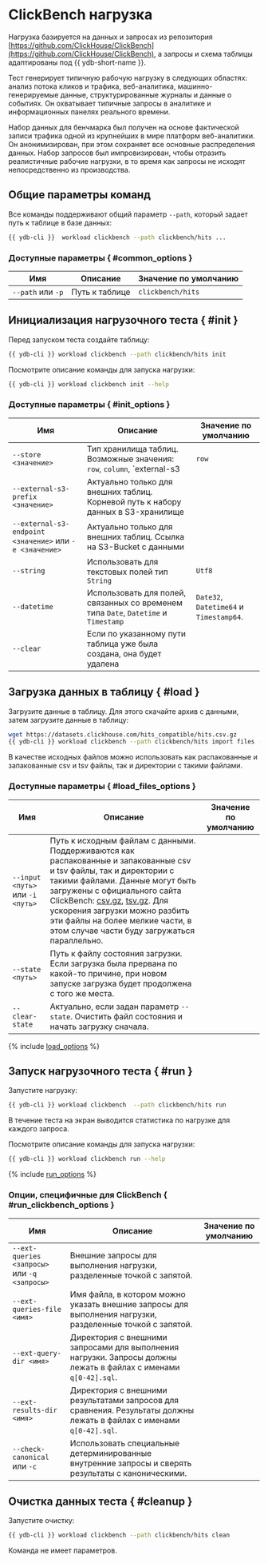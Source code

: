 # ClickBench нагрузка

Нагрузка базируется на данных и запросах из репозитория [https://github.com/ClickHouse/ClickBench](https://github.com/ClickHouse/ClickBench), а запросы и схема таблицы адаптированы под {{ ydb-short-name }}.

Тест генерирует типичную рабочую нагрузку в следующих областях: анализ потока кликов и трафика, веб-аналитика, машинно-генерируемые данные, структурированные журналы и данные о событиях. Он охватывает типичные запросы в аналитике и информационных панелях реального времени.

Набор данных для бенчмарка был получен на основе фактической записи трафика одной из крупнейших в мире платформ веб-аналитики. Он анонимизирован, при этом сохраняет все основные распределения данных. Набор запросов был импровизирован, чтобы отразить реалистичные рабочие нагрузки, в то время как запросы не исходят непосредственно из производства.

## Общие параметры команд

Все команды поддерживают общий параметр `--path`, который задает путь к таблице в базе данных:

```bash
{{ ydb-cli }}  workload clickbench --path clickbench/hits ...
```

### Доступные параметры { #common_options }

| Имя | Описание | Значение по умолчанию |
| ---|---|--- |
| `--path` или `-p` | Путь к таблице | `clickbench/hits` |

## Инициализация нагрузочного теста { #init }

Перед запуском теста создайте таблицу:

```bash
{{ ydb-cli }} workload clickbench --path clickbench/hits init
```

Посмотрите описание команды для запуска нагрузки:

```bash
{{ ydb-cli }} workload clickbench init --help
```

### Доступные параметры { #init_options }

| Имя | Описание | Значение по умолчанию |
| ---|---|--- |
| `--store <значение>` | Тип хранилища таблиц. Возможные значения: `row`, `column`, `external-s3 | `row` |
| `--external-s3-prefix <значение>` | Актуально только для внешних таблиц. Корневой путь к набору данных в S3-хранилище | |
| `--external-s3-endpoint <значение>` или `-e <значение>` | Актуально только для внешних таблиц. Ссылка на S3-Bucket с данными | |
| `--string` | Использовать для текстовых полей тип `String` | `Utf8` |
| `--datetime` | Использовать для полей, связанных со временем типа `Date`, `Datetime` и `Timestamp` | `Date32`, `Datetime64` и `Timestamp64`. |
| `--clear` | Если по указанному пути таблица уже была создана, она будет удалена | |

## Загрузка данных в таблицу { #load }

Загрузите данные в таблицу. Для этого скачайте архив с данными, затем загрузите данные в таблицу:

```bash
wget https://datasets.clickhouse.com/hits_compatible/hits.csv.gz
{{ ydb-cli }} workload clickbench --path clickbench/hits import files --input hits.csv.gz
```

В качестве исходных файлов можно использовать как распакованные и запакованные csv и tsv файлы, так и директории с такими файлами.

### Доступные параметры { #load_files_options }

| Имя | Описание | Значение по умолчанию |
| ---|---|--- |
| `--input <путь>` или `-i <путь>` | Путь к исходным файлам с данными. Поддерживаются как распакованные и запакованные csv и tsv файлы, так и директории с такими файлами. Данные могут быть загружены с официального сайта ClickBench: [csv.gz](https://datasets.clickhouse.com/hits_compatible/hits.csv.gz), [tsv.gz](https://datasets.clickhouse.com/hits_compatible/hits.tsv.gz). Для ускорения загрузки можно разбить эти файлы на более мелкие части, в этом случае части буду загружаться параллельно. | |
| `--state <путь>` | Путь к файлу состояния загрузки. Если загрузка была прервана по какой-то причине, при новом запуске загрузка будет продолжена с того же места. | |
| `--clear-state` | Актуально, если задан параметр `--state`. Очистить файл состояния и начать загрузку сначала. | |

{% include [load_options](./_includes/workload/load_options.md) %}

## Запуск нагрузочного теста { #run }

Запустите нагрузку:

```bash
{{ ydb-cli }} workload clickbench  --path clickbench/hits run
```

В течение теста на экран выводится статистика по нагрузке для каждого запроса.

Посмотрите описание команды для запуска нагрузки:

```bash
{{ ydb-cli }} workload clickbench run --help
```

{% include [run_options](./_includes/workload/run_options.md) %}

### Опции, специфичные для ClickBench { #run_clickbench_options }

| Имя | Описание | Значение по умолчанию |
| ---|---|--- |
| `--ext-queries <запросы>` или `-q <запросы>` | Внешние запросы для выполнения нагрузки, разделенные точкой с запятой. | |
| `--ext-queries-file <имя>` | Имя файла, в котором можно указать внешние запросы для выполнения нагрузки, разделенные точкой с запятой. | |
| `--ext-query-dir <имя>` | Директория с внешними запросами для выполнения нагрузки. Запросы должны лежать в файлах с именами `q[0-42].sql`. | |
| `--ext-results-dir <имя>` | Директория с внешними результатами запросов для сравнения. Результаты должны лежать в файлах с именами `q[0-42].sql`. | |
| `--check-canonical` или `-c` | Использовать специальные детерминированные внутренние запросы и сверять результаты с каноническими. | |

## Очистка данных теста { #cleanup }

Запустите очистку:

```bash
{{ ydb-cli }} workload clickbench --path clickbench/hits clean
```

Команда не имеет параметров.
